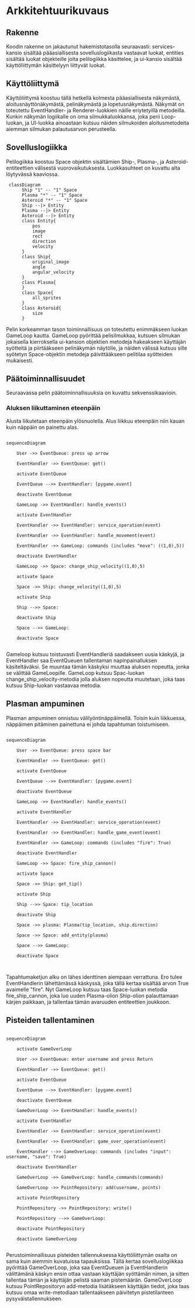 # Arkkitehtuurikuvaus

## Rakenne
Koodin rakenne on jakautunut hakemistotasolla seuraavasti: services-kansio sisältää pääasiallisesta sovelluslogiikasta vastaavat luokat, entities sisältää luokat objekteille joita pelilogiikka käsittelee, ja ui-kansio sisältää käyttöliittymän käsittelyyn liittyvät luokat.


## Käyttöliittymä
Käyttöliittymä koostuu tällä hetkellä kolmesta pääasiallisesta näkymästä, aloitusnäyttönäkymästä, pelinäkymästä ja lopetusnäkymästä. Näkymät on toteutettu EventHandler- ja Renderer-luokkien näille eriytetyillä metodeilla. Kunkin näkymän logiikalle on oma silmukkaluokkansa, joka perii Loop-luokan, ja UI-luokka ainoastaan kutsuu näiden silmukoiden aloitusmetodeita aiemman silmukan palautusarvon perusteella.


## Sovelluslogiikka
Pelilogiikka koostuu Space objektin sisältämien Ship-, Plasma-, ja Asteroid-entiteettien välisestä vuorovaikutuksesta. Luokkasuhteet on kuvattu alta löytyvässä kaaviossa.

```mermaid
 classDiagram
      Ship "1" -- "1" Space
      Plasma "*" -- "1" Space
      Asteroid "*" -- "1" Space
      Ship --|> Entity
      Plasma --|> Entity
      Asteroid --|> Entity
      class Entity{
          pos
          image
          rect
          direction
          velocity
      }
      class Ship{
          original_image
          angle
          angular_velocity
      }
      class Plasma{
      }
      class Space{
          all_sprites
      }
      class Asteroid{
          size
      }
```

Pelin korkeamman tason toiminnallisuus on toteutettu enimmäkseen luokan GameLoop kautta. GameLoop pyörittää pelisilmukkaa, kutsuen silmukan jokaisella kierroksella ui-kansion objektien metodeja hakeakseen käyttäjän syötteitä ja piirtääkseen pelinäkymän näytölle, ja näiden välissä kutsuu sille syötetyn Space-objektin metodeja päivittääkseen pelitilaa syötteiden mukaisesti. 

## Päätoiminnallisuudet

Seuraavassa pelin päätoiminnallisuuksia on kuvattu sekvenssikaavioin.

### Aluksen liikuttaminen eteenpäin

Alusta liikutetaan eteenpäin ylösnuolella. Alus liikkuu eteenpäin niin kauan kuin näppäin on painettu alas.

```mermaid

sequenceDiagram
  
    User ->> EventQueue: press up arrow
     
    EventHandler ->> EventQueue: get()
    
    activate EventQueue
    
    EventQueue -->> EventHandler: [pygame.event]
    
    deactivate EventQueue
    
    GameLoop ->> EventHandler: handle_events()
    
    activate EventHandler
    
    EventHandler ->> EventHandler: service_operation(event)
    
    EventHandler ->> EventHandler: handle_movement(event)
    
    EventHandler ->> GameLoop: commands (includes "move": ((1,0),5))
    
    deactivate EventHandler
    
    GameLoop ->> Space: change_ship_velocity((1,0),5)
    
    activate Space
    
    Space ->> Ship: change_velocity((1,0),5)
    
    activate Ship
    
    Ship -->> Space: 
    
    deactivate Ship
    
    Space -->> GameLoop: 
    
    deactivate Space
    
```

Gameloop kutsuu toistuvasti EventHandleriä saadakseen uusia käskyjä, ja EventHandler saa EventQueuen tallentaman napinpainalluksen käsiteltäväksi. Se muuntaa tämän käskyksi muuttaa aluksen nopeutta, jonka se välittää GameLoopille. GameLoop kutsuu Spac-luokan change_ship_velocity-metodia jolla aluksen nopeutta muutetaan, joka taas kutsuu Ship-luokan vastaavaa metodia. 

## Plasman ampuminen

Plasman ampuminen onnistuu välilyöntinäppäimellä. Toisin kuin liikkuessa, näppäimen pitäminen painettuna ei johda tapahtuman toistumiseen. 

```mermaid

sequenceDiagram
  
    User ->> EventQueue: press space bar
     
    EventHandler ->> EventQueue: get()
    
    activate EventQueue
    
    EventQueue -->> EventHandler: [pygame.event]
    
    deactivate EventQueue
    
    GameLoop ->> EventHandler: handle_events()
    
    activate EventHandler
    
    EventHandler ->> EventHandler: service_operation(event)
    
    EventHandler ->> EventHandler: handle_game_event(event)
    
    EventHandler ->> GameLoop: commands (includes "fire": True)
    
    deactivate EventHandler
    
    GameLoop ->> Space: fire_ship_cannon()
    
    activate Space
    
    Space ->> Ship: get_tip()
    
    activate Ship
    
    Ship -->> Space: tip_location
    
    deactivate Ship
    
    Space ->> plasma: Plasma(tip_location, ship.direction)
    
    Space ->> Space: add_entity(plasma)
    
    Space -->> GameLoop: 
    
    deactivate Space
    
    
```

Tapahtumaketjun alku on lähes identtinen aiempaan verrattuna. Ero tulee EventHandlerin lähettämässä käskyssä, joka tällä kertaa sisältää arvon True avaimelle "fire". Nyt GameLoop kutsuu taas Space-luokan metodia fire_ship_cannon, joka luo uuden Plasma-olion Ship-olion palauttamaan kärjen paikkaan, ja tallentaa tämän avaruuden entiteettien joukkoon.  

## Pisteiden tallentaminen

```mermaid

sequenceDiagram

    activate GameOverLoop
  
    User ->> EventQueue: enter username and press Return
     
    EventHandler ->> EventQueue: get()
    
    activate EventQueue
    
    EventQueue -->> EventHandler: [pygame.event]
    
    deactivate EventQueue
    
    GameOverLoop ->> EventHandler: handle_events()
    
    activate EventHandler
    
    EventHandler ->> EventHandler: service_operation(event)
    
    EventHandler ->> EventHandler: game_over_operation(event)
    
    EventHandler -->> GameOverLoop: commands (includes "input": username, "save": True)
    
    deactivate EventHandler
    
    GameOverLoop ->> GameOverLoop: handle_commands(commands)
    
    GameOverLoop ->> PointRepository: add(username, points)
    
    activate PointRepository
    
    PointRepository ->> PointRepository: write()
    
    PointRepository -->> GameOverLoop: 
    
    deactivate PointRepository
    
    deactivate GameOverLoop
    
```
Perustoiminnallisuus pisteiden tallennuksessa käyttöliittymän osalta on sama kuin aiemmin kuvatuissa tapauksissa. Tällä kertaa sovelluslogiikkaa pyörittää GameOverLoop, joka saa EventQueuen ja EventHandlerin välittämänä käskyn ensin ottaa vastaan käyttäjän syöttämän nimen, ja sitten tallentaa tämän ja käyttäjän pelistä saaman pistemäärän. GameOverLoop kutsuu PointRepositoryn add-metodia lisätäkseen käyttäjän tiedot, joka taas kutsuu omaa write-metodiaan tallentaakseen päivitetyn pistetilanteen pysyväistallennukseen.
